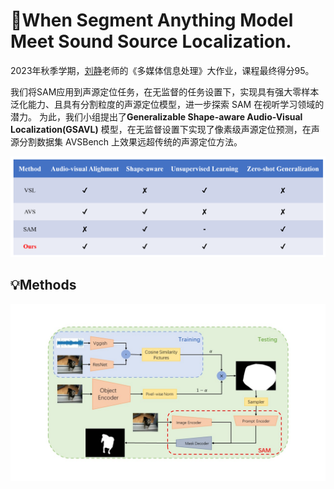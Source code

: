 # 💬When Segment Anything Model Meet Sound Source Localization.
2023年秋季学期，[刘静](https://people.ucas.ac.cn/~liujing)老师的《多媒体信息处理》大作业，课程最终得分95。

我们将SAM应用到声源定位任务，在无监督的任务设置下，实现具有强大零样本泛化能力、且具有分割粒度的声源定位模型，进一步探索 SAM 在视听学习领域的潜力。
为此，我们小组提出了**Generalizable Shape-aware Audio-Visual Localization(GSAVL)** 模型，在无监督设置下实现了像素级声源定位预测，在声源分割数据集 AVSBench 上效果远超传统的声源定位方法。

![Alt text](latex_/label.png)

## 💡Methods
![Alt text](latex_/model2.jpg)
